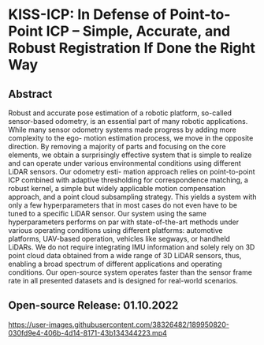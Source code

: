 # KISS-ICP: In Defense of Point-to-Point ICP – Simple, Accurate, and Robust Registration If Done the Right Way

## Abstract
Robust and accurate pose estimation of a robotic platform, so-called sensor-based odometry, is an essential part of many robotic applications. While many sensor odometry systems made progress by adding more complexity to the ego- motion estimation process, we move in the opposite direction. By removing a majority of parts and focusing on the core elements, we obtain a surprisingly effective system that is simple to realize and can operate under various environmental conditions using different LiDAR sensors. Our odometry esti- mation approach relies on point-to-point ICP combined with adaptive thresholding for correspondence matching, a robust kernel, a simple but widely applicable motion compensation approach, and a point cloud subsampling strategy. This yields a system with only a few hyperparameters that in most cases do not even have to be tuned to a specific LiDAR sensor. Our system using the same hyperparameters performs on par with state-of-the-art methods under various operating conditions using different platforms: automotive platforms, UAV-based operation, vehicles like segways, or handheld LiDARs. We do not require integrating IMU information and solely rely on 3D point cloud data obtained from a wide range of 3D LiDAR sensors, thus, enabling a broad spectrum of different applications and operating conditions. Our open-source system operates faster than the sensor frame rate in all presented datasets and is designed for real-world scenarios.
## Open-source Release: 01.10.2022
 
https://user-images.githubusercontent.com/38326482/189950820-030fd9e4-406b-4d14-8171-43b134344223.mp4

